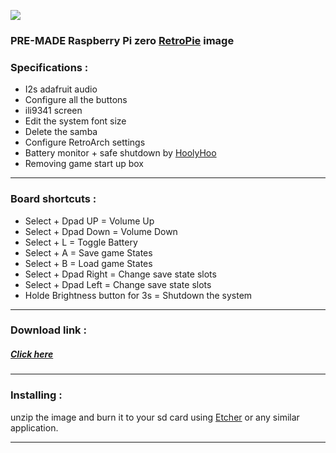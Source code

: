 ![](https://raw.githubusercontent.com/Gameboypi/SPW/master/images/retropie.png)
### PRE-MADE Raspberry Pi zero [RetroPie](https://retropie.org.uk/) image
 
### Specifications :
- I2s adafruit audio
- Configure all the buttons
- ili9341 screen
- Edit the system font size 
- Delete the samba 
- Configure RetroArch settings
- Battery monitor + safe shutdown by [HoolyHoo](https://github.com/HoolyHoo/Mintybatterymonitor)
- Removing game start up box

-----

### Board shortcuts :

- Select + Dpad UP = Volume Up
- Select + Dpad Down = Volume Down
- Select + L = Toggle Battery 
- Select + A = Save game States
- Select + B = Load game States
- Select + Dpad Right = Change save state slots
- Select + Dpad Left = Change save state slots
- Holde Brightness button for 3s = Shutdown the system

-----

### Download link :
##### [Click here](http://www.mediafire.com/file/923btg9b0tm33x0/SPW_v1.zip)

-----

### Installing :
unzip the image and burn it to your sd card using [Etcher](https://etcher.io/) or any similar application.

-----
